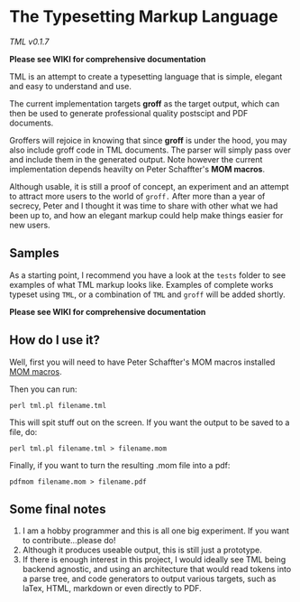 The Typesetting Markup Language
===============================
*TML v0.1.7*

**Please see WIKI for comprehensive documentation**

TML is an attempt to create a typesetting language that is simple, elegant and easy to understand and use.

The current implementation targets **groff** as the target output, which can then be used to generate professional quality postscipt and PDF documents.

Groffers will rejoice in knowing that since **groff** is under the hood, you may also include groff code in TML documents. The parser will simply pass over and include them in the generated output.  Note however the current implementation depends heavilty on Peter Schaffter's **MOM macros**.

Although usable, it is still a proof of concept, an experiment and an attempt to attract more users to the world of `groff.`  After more than a year of secrecy, Peter and I thought it was time to share with other what we had been up to, and how an elegant markup could help make things easier for new users.

## Samples
As a starting point, I recommend you have a look at the `tests` folder to see examples of what TML markup looks like.
Examples of complete works typeset using `TML`, or a combination of `TML` and `groff` will be added shortly.

**Please see WIKI for comprehensive documentation**

## How do I use it?

Well, first you will need to have Peter Schaffter's MOM macros installed [MOM macros](http://www.schaffter.ca/mom/mom-05.html).

Then you can run:

`perl tml.pl filename.tml`

This will spit stuff out on the screen. If you want the output to be saved to a file, do:

`perl tml.pl filename.tml > filename.mom`

Finally, if you want to turn the resulting .mom file into a pdf:

`pdfmom filename.mom > filename.pdf`

## Some final notes

1. I am a hobby programmer and this is all one big experiment. If you want to contribute...please do!
2. Although it produces useable output, this is still just a prototype.
3. If there is enough interest in this project, I would ideally see TML being backend agnostic, and using an architecture that would read tokens into a parse tree, and code generators to output various targets, such as laTex, HTML, markdown or even directly to PDF.

